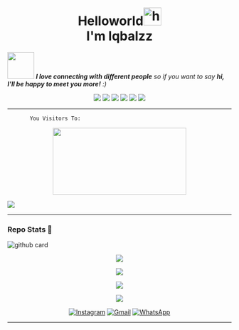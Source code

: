 <h1 align="center"> Helloworld<img src="https://user-images.githubusercontent.com/1303154/88677602-1635ba80-d120-11ea-84d8-d263ba5fc3c0.gif" width="40px" alt="hi"><br>I'm Iqbalzz</h1>

<img src="https://media0.giphy.com/media/Wj7lNjMNDxSmc/200.webp?cid=ecf05e47gol7hyzftrdpoaar8lchrj2uzbzs0qoz3xgzv14o&rid=200.webp" width="60"> <em><b>I love connecting with different people</b> so if you want to say <b>hi, I'll be happy to meet you more!</b> :)</em>


<p align="center">
  <img src="https://img.shields.io/badge/-JavaScript-black?style=flat-square&logo=javascript" />
  <img src="https://img.shields.io/badge/-Node.js-black?style=flat-square&logo=Node.js" />
  <img src="https://img.shields.io/badge/-HTML5-black?style=flat-square&logo=html5&logoColor=e34f26" />
  <img src="https://img.shields.io/badge/-CSS3-black?style=flat-square&logo=css3&logoColor=1572b6" />
  <img src="https://img.shields.io/badge/-Git-black?style=flat-square&logo=git" />
  <img src="https://img.shields.io/badge/-GitHub-black?style=flat-square&logo=github" /> <br>
</p>

___
```
       You Visitors To:
```
<p align="center">
   <img width="300" height="150" src="https://camo.githubusercontent.com/db45054d90ef8099ce0235c82592c406dba0adcda421f8a84f162b58bab5d3e0/68747470733a2f2f636f756e742e6765746c6f6c692e636f6d2f6765742f406e6f627579616b693f7468656d653d67656c626f6f72752d68" />

 <a href="https://github.com/IqbalzzX"><img src="https://cardivo.vercel.app/api?name=Iqbalzz&description=Hi, i`m Iqbal and i`m just a newbie programmer👋&image=https://telegra.ph/file/6583c4e1f101f796b1398.jpg&usqp=CAU&backgroundColor=%23ecf0f1&instagram=_Iqbalzz_&github=IqbalzzX&pattern=leaf&colorPattern=%23eaeaea" /><a>
</p>

___

### Repo Stats 🔭
![github card](https://github-readme-stats.vercel.app/api/pin/?username=IqbalzzX&repo=veanyxz&theme=highcontrast)
   
<p align="center">
  <a href="https://github.com/IqbalzzX"><img src="https://github-readme-stats.vercel.app/api?username=IqbalzzX&theme=tokyonight&show_icons=true" /></a>
</p>

<p align="center">
  <a href="https://github.com/IqbalzzX"><img src="https://github-readme-streak-stats.herokuapp.com?user=IqbalzzX&theme=tokyonight&hide_border=false&properties=background&border=%239611C5FF" /><a>
</p>
  
<p align="center">
  <a href="https://github.com/IqbalzzX"><img src="https://github-readme-stats.vercel.app/api/top-langs?username=IqbalzzX&theme=tokyonight&layout=compact" /></a>
</p>
  
<p align="center">
  <a href="https://github.com/IqbalzzX"><img src="https://github-profile-trophy.vercel.app/?username=IqbalzzX&theme=radical&margin-w=20&no-bg=true&no-frame=false" /><a>
</p>
     
<p align="center">
<a href="https://www.instagram.com/Iqbalzz" target="_blank"><img src="https://img.shields.io/badge/Instagram-%23E4405F.svg?&style=flat-square&logo=instagram&logoColor=white" alt="Instagram"></a>
<a href="myiqbalzz@gmail.com" target="_blank"><img src="https://img.shields.io/badge/Gmail-D14836?style=flat-square&logo=gmail&logoColor=white" alt="Gmail"></a>
<a href="https://api.whatsapp.com/send?phone=628983583288&text=Assalamualaikum+Bang" target="_blank"><img src="https://img.shields.io/badge/Whatsapp-%808080.svg?&style=flat-square&logo=Whatsapp&logoColor=white" alt="WhatsApp"></a>
</p>

___